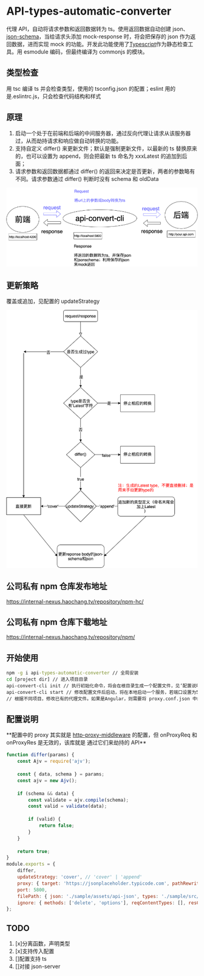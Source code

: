 # API-types-automatic-converter

代理 API，自动将请求参数和返回数据转为 ts。使用返回数据自动创建 json、[json-schema](https://json-schema.org/)，当给请求头添加 mock-response 时，将会把保存的
json 作为返回数据，进而实现 mock 的功能。开发此功能使用了[Typescript](https://www.typescriptlang.org/)作为静态检查工具。用 esmodule 编码，但最终编译为 commonjs
的模块。

## 类型检查

用 tsc 编译 ts 并会检查类型，使用的 tsconfig.json 的配置；eslint 用的是.eslintrc.js，只会检查代码结构和样式

## 原理

1. 启动一个处于在前端和后端的中间服务器，通过反向代理让请求从该服务器过，从而劫持请求和响应做自动转换的功能。
2. 支持自定义 differ() 来更新文件；默认是强制更新文件，以最新的 ts 替换原来的，也可以设置为 append，则会把最新 ts 命名为 xxxLatest 的追加到后面；
3. 请求参数和返回数据都通过 differ() 的返回来决定是否更新，两者的参数略有不同。请求参数通过 differ() 判断时没有 schema 和 oldData

![原理](./api-converter.png)

## 更新策略

覆盖或追加，见配置的 updateStrategy

![更新策略](./update-logic.png)

## 公司私有 npm 仓库发布地址

https://internal-nexus.haochang.tv/repository/npm-hc/

## 公司私有 npm 仓库下载地址

https://internal-nexus.haochang.tv/repository/npm/

## 开始使用

```cmd
npm -g i api-types-automatic-converter // 全局安装
cd [project dir] // 进入项目目录
api-convert-cli init // 执行初始化命令，将会在根目录生成一个配置文件，见‘配置说明’
api-convert-cli start // 修改配置文件后启动，将在本地启动一个服务，若端口设置为5800，那么该服务的地址就是 http://localhost:5800
// 根据不同项目，修改已有的代理文件。如果是Angular，则需要将 proxy.conf.json 中的target地址改为 http://localhost:5800
```

## 配置说明

\*\*配置中的 proxy 其实就是 [http-proxy-middleware](https://www.npmjs.com/package/http-proxy-middleware) 的配置，但 onProxyReq 和 onProxyRes 是无效的，该库就是
通过它们来劫持的 API\*\*

```js
function differ(params) {
	const Ajv = require('ajv');

	const { data, schema } = params;
	const ajv = new Ajv();

	if (schema && data) {
		const validate = ajv.compile(schema);
		const valid = validate(data);

		if (valid) {
			return false;
		}
	}

	return true;
}
module.exports = {
	differ,
	updateStrategy: 'cover', // 'cover' | 'append'
	proxy: { target: 'https://jsonplaceholder.typicode.com', pathRewrite: { '^/api': '' }, changeOrigin: true, secure: false },
	port: 5800,
	filePath: { json: './sample/assets/api-json', types: './sample/src/api-types' },
	ignore: { methods: ['delete', 'options'], reqContentTypes: [], resContentTypes: ['application/octet-stream'] },
};
```

## TODO

1. [x]分离函数，声明类型
2. [x]支持传入配置
3. []配置支持 ts
4. []对接 json-server
